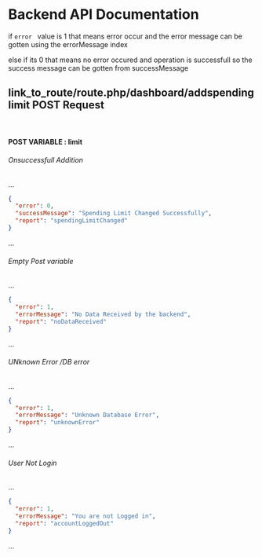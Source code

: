 # Backend  API Documentation

if <code>error  </code> value is 1 that means error occur and the error message can be gotten using the errorMessage index

else if its 0 that means no error occured and operation is successfull so the success message can be 
gotten from successMessage


## link_to_route/route.php/dashboard/addspendinglimit POST Request
<br>

#### POST VARIABLE : limit


###### Onsuccessfull Addition

...
```json
{
  "error": 0,
  "successMessage": "Spending Limit Changed Successfully",
  "report": "spendingLimitChanged"
}
```
...

###### Empty Post variable

...
```json
{
  "error": 1,
  "errorMessage": "No Data Received by the backend",
  "report": "noDataReceived"
}
```
...

###### UNknown Error /DB error

...
```json
{
  "error": 1,
  "errorMessage": "Unknown Database Error",
  "report": "unknownError"
}
```
...


###### User Not Login

...
```json
{
  "error": 1,
  "errorMessage": "You are not Logged in",
  "report": "accountLoggedOut"
}
```
...


